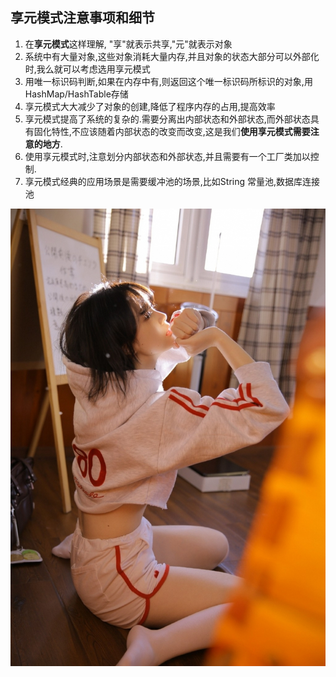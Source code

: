 
## 享元模式注意事项和细节
1. 在**享元模式**这样理解, "享"就表示共享,"元"就表示对象
2. 系统中有大量对象,这些对象消耗大量内存,并且对象的状态大部分可以外部化时,我么就可以考虑选用享元模式
3. 用唯一标识码判断,如果在内存中有,则返回这个唯一标识码所标识的对象,用HashMap/HashTable存储
4. 享元模式大大减少了对象的创建,降低了程序内存的占用,提高效率
5. 享元模式提高了系统的复杂的.需要分离出内部状态和外部状态,而外部状态具有固化特性,不应该随着内部状态的改变而改变,这是我们**使用享元模式需要注意的地方**.
6. 使用享元模式时,注意划分内部状态和外部状态,并且需要有一个工厂类加以控制.
7. 享元模式经典的应用场景是需要缓冲池的场景,比如String 常量池,数据库连接池

![](./img/mm/meizi01.jpg)

 
 
 
 
 
 
 
 
 
 
 
 
 
 
 
 
 
 
 
 
 
 
 
 
 
 
 
 
 
 
 
 
 
 
 
![]()

